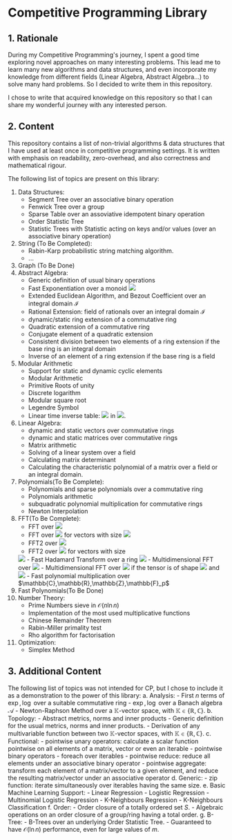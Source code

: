 # Competitive Programming Library
## 1. Rationale
During my Competitive Programming's journey, I spent a good time exploring novel approaches on many interesting problems.
This lead me to learn many new algorithms and data structures, and even incorporate my knowledge from different fields (Linear Algebra, Abstract Algebra...) to 
solve many hard problems. So I decided to write them in this repository.

I chose to write that acquired knowledge on this repository so that I can share my wonderful journey with any interested person.



## 2. Content
This repository contains a list of non-trivial algorithms & data structures that I have used at least once in competitive programming settings.
It is written with emphasis on readability, zero-overhead, and also correctness and mathematical rigour.

The following list of topics are present on this library:
1. Data Structures: 
	- Segment Tree over an associative binary operation
	- Fenwick Tree over a group
	- Sparse Table over an assoviative idempotent binary operation
	- Order Statistic Tree
	- Statistic Trees with Statistic acting on keys and/or values (over an associative binary operation)
2. String (To Be Completed):
	- Rabin-Karp probabilistic string matching algorithm.
	- ...
3. Graph (To Be Done)
4. Abstract Algebra:
	- Generic definition of usual binary operations
	- Fast Exponentiation over a monoid <img src="https://render.githubusercontent.com/render/math?math=\mathcal{M}">
	- Extended Euclidean Algorithm, and Bezout Coefficient over an integral domain $\mathcal{I}$
	- Rational Extension: field of rationals over an integral domain $\mathcal{I}$
	- dynamic/static ring extension of a commutative ring
	- Quadratic extension of a commutative ring
	- Conjugate element of a quadratic extension
	- Consistent division between two elements of a ring extension if the base ring is an integral domain
	- Inverse of an element of a ring extension if the base ring is a field
5. Modular Arithmetic
	- Support for static and dynamic cyclic elements
	- Modular Arithmetic
	- Primitive Roots of unity
	- Discrete logarithm
	- Modular square root
	- Legendre Symbol
	- Linear time inverse table: <img src="https://render.githubusercontent.com/render/math?math=1^{-1},\dots,n^{-1}"> in 
	<img src="https://render.githubusercontent.com/render/math?math=\mathcal{O}(n)">.
6. Linear Algebra:
	- dynamic and static vectors over commutative rings
	- dynamic and static matrices over commutative rings
	- Matrix arithmetic
	- Solving of a linear system over a field
	- Calculating matrix determinant
	- Calculating the characteristic polynomial of a matrix over a field or an integral domain.
7. Polynomials(To Be Complete):
	- Polynomials and sparse polynomials over a commutative ring
	- Polynomials arithmetic
	- subquadratic polynomial multiplication for commutative rings
	- Newton Interpolation
8. FFT(To Be Complete):
	- FFT over <img src="https://render.githubusercontent.com/render/math?math=\mathbb{C}">
	- FFT over <img src="https://render.githubusercontent.com/render/math?math=\mathbb{F}_p"> 
	for vectors with size <img src="https://render.githubusercontent.com/render/math?math=n | p">
	- FFT2 over <img src="https://render.githubusercontent.com/render/math?math=\mathbb{C}">
	- FFT2 over <img src="https://render.githubusercontent.com/render/math?math=\mathbb{F}_p"> for vectors with size 
	<img src="https://render.githubusercontent.com/render/math?math=2^k | p">
	- Fast Hadamard Transform over a ring <img src="https://render.githubusercontent.com/render/math?math=\mathcal{R}">
	- Multidimensional FFT over <img src="https://render.githubusercontent.com/render/math?math=\mathbb{C}">
	- Multidimensional FFT over <img src="https://render.githubusercontent.com/render/math?math=\mathbb{F}_p"> 
	if the tensor is of shape <img src="https://render.githubusercontent.com/render/math?math=(n_1,\dots,n_k)"> and 
	<img src="https://render.githubusercontent.com/render/math?math=n_i | p \quad \forall i\in\{1,\dots,k\}"> 
	- Fast polynomial multiplication over $\mathbb{C},\mathbb{R},\mathbb{Z},\mathbb{F}_p$
9. Fast Polynomials(To Be Done)
10. Number Theory:
	- Prime Numbers sieve in $\mathcal{O}(n\ln n)$
	- Implementation of the most used multiplicative functions
	- Chinese Remainder Theorem
	- Rabin-Miller primality test
	- Rho algorithm for factorisation
11.	Optimization:
	- Simplex Method

## 3. Additional Content
The following list of topics was not intended for CP, but I chose to include it as a demonstration to the power of this library:
a.	Analysis:
	- First $n$ terms of $\exp,\log$ over a suitable commutative ring
	- $\exp,\log$ over a Banach algebra $\mathcal{A}$
	- Newton-Raphson Method over a $\mathbb{K}$-vector space, with $\mathbb{K}\in\{\mathbb{R},\mathbb{C}\}$.
b.	Topology:
	- Abstract metrics, norms and inner products
	- Generic definition for the usual metrics, norms and inner products.
	- Derivation of any multivariable function between two $\mathbb{K}$-vector spaces, with $\mathbb{K}\in\{\mathbb{R},\mathbb{C}\}$.
c.	Functional:
	- pointwise unary operators: calculate a scalar function pointwise on all elements of a matrix, vector or even an iterable
	- pointwise binary operators
	- foreach over iterables
	- pointwise reduce: reduce all elements under an associative binary operator
	- pointwise aggregate: transform each element of a matrix/vector to a given element, and reduce the resulting matrix/vector under
		an associative operator
d.	Generic:
	- zip function: iterate simultaneously over iterables having the same size.
e.	Basic Machine Learning Support:
	- Linear Regression
	- Logistic Regression
	- Multinomial Logistic Regression
	- K-Neighbours Regression
	- K-Neighbours Classification
f.	Order:
	- Order closure of a totally ordered set $S$.
	- Algebraic operations on an order closure of a group/ring having a total order.
g. B-Tree:
	- B-Trees over an underlying Order Statistic Tree.
	- Guaranteed to have $\mathcal{O}(\ln n)$ performance, even for large values of $m$.